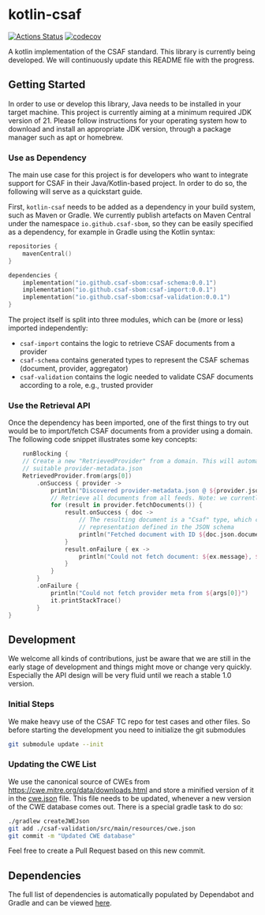 # kotlin-csaf

[![Actions Status](https://github.com/csaf-sbom/kotlin-csaf/workflows/build/badge.svg)](https://github.com/csaf-sbom/kotlin-csaf/actions) [![codecov](https://codecov.io/gh/csaf-sbom/kotlin-csaf/graph/badge.svg?token=XGBIJHSLUK)](https://codecov.io/gh/csaf-sbom/kotlin-csaf) 

A kotlin implementation of the CSAF standard. This library is currently being developed. We will continuously update this README file with the progress.

## Getting Started

In order to use or develop this library, Java needs to be installed in your target machine. This project is currently aiming at a minimum required JDK version of 21. Please follow instructions for your operating system how to download and install an appropriate JDK version, through a package manager such as apt or homebrew.

### Use as Dependency

The main use case for this project is for developers who want to integrate support for CSAF in their Java/Kotlin-based project. In order to do so, the following will serve as a quickstart guide.

First, `kotlin-csaf` needs to be added as a dependency in your build system, such as Maven or Gradle. We currently publish artefacts on Maven Central under the namespace `io.github.csaf-sbom`, so they can be easily specified as a dependency, for example in Gradle using the Kotlin syntax:

```Kotlin
repositories {
    mavenCentral()
}

dependencies {
    implementation("io.github.csaf-sbom:csaf-schema:0.0.1")
    implementation("io.github.csaf-sbom:csaf-import:0.0.1")
    implementation("io.github.csaf-sbom:csaf-validation:0.0.1")
}
```

The project itself is split into three modules, which can be (more or less) imported independently:

* `csaf-import` contains the logic to retrieve CSAF documents from a provider
* `csaf-schema` contains generated types to represent the CSAF schemas (document, provider, aggregator)
* `csaf-validation` contains the logic needed to validate CSAF documents according to a role, e.g., trusted provider

### Use the Retrieval API

Once the dependency has been imported, one of the first things to try out would be to import/fetch CSAF documents from a provider using a domain. The following code snippet illustrates some key concepts:

```Kotlin
    runBlocking {
    // Create a new "RetrievedProvider" from a domain. This will automatically discover a
    // suitable provider-metadata.json
    RetrievedProvider.from(args[0])
        .onSuccess { provider ->
            println("Discovered provider-metadata.json @ ${provider.json.canonical_url}")
            // Retrieve all documents from all feeds. Note: we currently only support index.txt
            for (result in provider.fetchDocuments()) {
                result.onSuccess { doc ->
                    // The resulting document is a "Csaf" type, which contains the
                    // representation defined in the JSON schema
                    println("Fetched document with ID ${doc.json.document.tracking.id}")
                }
                result.onFailure { ex ->
                    println("Could not fetch document: ${ex.message}, ${ex.cause}")
                }
            }
        }
        .onFailure {
            println("Could not fetch provider meta from ${args[0]}")
            it.printStackTrace()
        }
}
```

## Development

We welcome all kinds of contributions, just be aware that we are still in the early stage of development and things might move or change very quickly. Especially the API design will be very fluid until we reach a stable 1.0 version.

### Initial Steps

We make heavy use of the CSAF TC repo for test cases and other files. So before starting the development you need to initialize the git submodules
```bash
git submodule update --init
```

### Updating the CWE List

We use the canonical source of CWEs from https://cwe.mitre.org/data/downloads.html and store a minified version of it in the [cwe.json](./csaf-validation/src/main/resources/cwe.json) file. This file needs to be updated, whenever a new version of the CWE database comes out. There is a special gradle task to do so:

```bash
./gradlew createJWEJson
git add ./csaf-validation/src/main/resources/cwe.json
git commit -m "Updated CWE database" 
```

Feel free to create a Pull Request based on this new commit.

## Dependencies

The full list of dependencies is automatically populated by Dependabot and Gradle and can be viewed [here](https://github.com/csaf-sbom/kotlin-csaf/network/dependencies).

